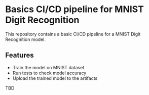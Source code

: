 # Basics CI/CD pipeline for MNIST Digit Recognition

This repository contains a basic CI/CD pipeline for a MNIST Digit Recognition model.

## Features
- Train the model on MNIST dataset
- Run tests to check model accuracy
- Upload the trained model to the artifacts

TBD